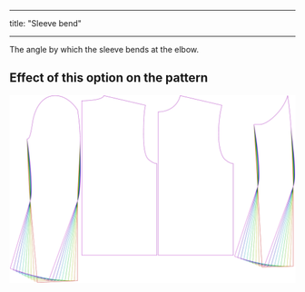 - - -
title: "Sleeve bend"
- - -

The angle by which the sleeve bends at the elbow.

## Effect of this option on the pattern

![This image shows the effect of this option by superimposing several variants that have a different value for this option](bent_sleevebend_sample.svg "Effect of this option on the pattern")
